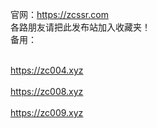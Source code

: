 官网：https://zcssr.com<br>
各路朋友请把此发布站加入收藏夹！<br>
备用：<br>
<br>

https://zc004.xyz<br>
       <br>
https://zc008.xyz<br>
       <br>
https://zc009.xyz<br>
       <br>
